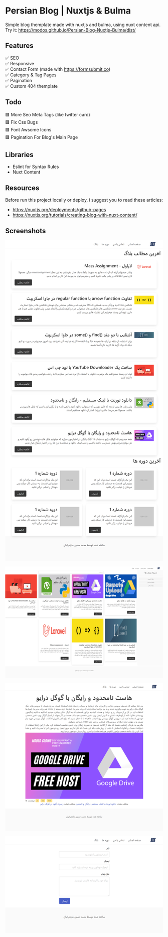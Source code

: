 # Persian Blog | Nuxtjs & Bulma
Simple blog themplate made with nuxtjs and bulma, using nuxt content api. <br>
Try it: https://modos.github.io/Persian-Blog-Nuxtjs-Bulma/dist/
## Features
✅ SEO <br>
✅ Responsive <br>
✅ Contact Form (made with https://formsubmit.co) <br>
✅ Category & Tag Pages <br>
✅ Pagination <br>
✅ Custom 404 themplate

## Todo
🟥 More Seo Meta Tags (like twitter card) <br>
🟥 Fix Css Bugs <br>
🟥 Font Awsome Icons <br>
🟥 Pagination For Blog's Main Page

## Libraries
 - Eslint for Syntax Rules <br>
 - Nuxt Content <br>

## Resources
Before run this project locally or deploy, i suggest you to read these articles:
- https://nuxtjs.org/deployments/github-pages
- https://nuxtjs.org/tutorials/creating-blog-with-nuxt-content/

## Screenshots
![nuxt blog theme](/screenshots/index.png "nuxt blog theme")

![nuxt blog theme](/screenshots/blog.png "nuxt blog theme")

![nuxt blog theme](/screenshots/single.png "nuxt blog theme")

![nuxt blog theme](/screenshots/contact.png "nuxt blog theme")
